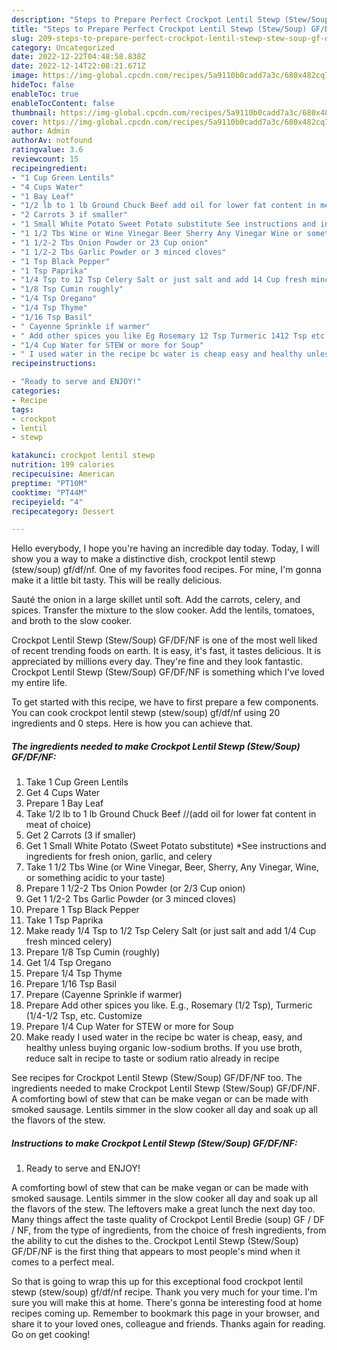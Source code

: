 ```yaml
---
description: "Steps to Prepare Perfect Crockpot Lentil Stewp (Stew/Soup) GF/DF/NF"
title: "Steps to Prepare Perfect Crockpot Lentil Stewp (Stew/Soup) GF/DF/NF"
slug: 209-steps-to-prepare-perfect-crockpot-lentil-stewp-stew-soup-gf-df-nf
category: Uncategorized
date: 2022-12-22T04:48:58.838Z
date: 2022-12-14T22:08:21.671Z
image: https://img-global.cpcdn.com/recipes/5a9110b0cadd7a3c/680x482cq70/crockpot-lentil-stewp-stewsoup-gfdfnf-recipe-main-photo.jpg
hideToc: false
enableToc: true
enableTocContent: false
thumbnail: https://img-global.cpcdn.com/recipes/5a9110b0cadd7a3c/680x482cq70/crockpot-lentil-stewp-stewsoup-gfdfnf-recipe-main-photo.jpg
cover: https://img-global.cpcdn.com/recipes/5a9110b0cadd7a3c/680x482cq70/crockpot-lentil-stewp-stewsoup-gfdfnf-recipe-main-photo.jpg
author: Admin
authorAv: notfound
ratingvalue: 3.6
reviewcount: 15
recipeingredient:
- "1 Cup Green Lentils"
- "4 Cups Water"
- "1 Bay Leaf"
- "1/2 lb to 1 lb Ground Chuck Beef add oil for lower fat content in meat of choice"
- "2 Carrots 3 if smaller"
- "1 Small White Potato Sweet Potato substitute See instructions and ingredients for fresh onion garlic and celery"
- "1 1/2 Tbs Wine or Wine Vinegar Beer Sherry Any Vinegar Wine or something acidic to your taste"
- "1 1/2-2 Tbs Onion Powder or 23 Cup onion"
- "1 1/2-2 Tbs Garlic Powder or 3 minced cloves"
- "1 Tsp Black Pepper"
- "1 Tsp Paprika"
- "1/4 Tsp to 12 Tsp Celery Salt or just salt and add 14 Cup fresh minced celery"
- "1/8 Tsp Cumin roughly"
- "1/4 Tsp Oregano"
- "1/4 Tsp Thyme"
- "1/16 Tsp Basil"
- " Cayenne Sprinkle if warmer"
- " Add other spices you like Eg Rosemary 12 Tsp Turmeric 1412 Tsp etc Customize"
- "1/4 Cup Water for STEW or more for Soup"
- " I used water in the recipe bc water is cheap easy and healthy unless buying organic lowsodium broths If you use broth reduce salt in recipe to taste or sodium ratio already in recipe"
recipeinstructions:

- "Ready to serve and ENJOY!"
categories:
- Recipe
tags:
- crockpot
- lentil
- stewp

katakunci: crockpot lentil stewp 
nutrition: 199 calories
recipecuisine: American
preptime: "PT10M"
cooktime: "PT44M"
recipeyield: "4"
recipecategory: Dessert

---
```



Hello everybody, I hope you're having an incredible day today. Today, I will show you a way to make a distinctive dish, crockpot lentil stewp (stew/soup) gf/df/nf. One of my favorites food recipes. For mine, I'm gonna make it a little bit tasty. This will be really delicious.

Sauté the onion in a large skillet until soft. Add the carrots, celery, and spices. Transfer the mixture to the slow cooker. Add the lentils, tomatoes, and broth to the slow cooker.

Crockpot Lentil Stewp (Stew/Soup) GF/DF/NF is one of the most well liked of recent trending foods on earth. It is easy, it's fast, it tastes delicious. It is appreciated by millions every day. They're fine and they look fantastic. Crockpot Lentil Stewp (Stew/Soup) GF/DF/NF is something which I've loved my entire life.


To get started with this recipe, we have to first prepare a few components. You can cook crockpot lentil stewp (stew/soup) gf/df/nf using 20 ingredients and 0 steps. Here is how you can achieve that.

<!--inarticleads1-->

##### The ingredients needed to make Crockpot Lentil Stewp (Stew/Soup) GF/DF/NF:

1. Take 1 Cup Green Lentils
1. Get 4 Cups Water
1. Prepare 1 Bay Leaf
1. Take 1/2 lb to 1 lb Ground Chuck Beef //(add oil for lower fat content in meat of choice)
1. Get 2 Carrots (3 if smaller)
1. Get 1 Small White Potato (Sweet Potato substitute) *See instructions and ingredients for fresh onion, garlic, and celery
1. Take 1 1/2 Tbs Wine (or Wine Vinegar, Beer, Sherry, Any Vinegar, Wine, or something acidic to your taste)
1. Prepare 1 1/2-2 Tbs Onion Powder (or 2/3 Cup onion)
1. Get 1 1/2-2 Tbs Garlic Powder (or 3 minced cloves)
1. Prepare 1 Tsp Black Pepper
1. Take 1 Tsp Paprika
1. Make ready 1/4 Tsp to 1/2 Tsp Celery Salt (or just salt and add 1/4 Cup fresh minced celery)
1. Prepare 1/8 Tsp Cumin (roughly)
1. Get 1/4 Tsp Oregano
1. Prepare 1/4 Tsp Thyme
1. Prepare 1/16 Tsp Basil
1. Prepare  (Cayenne Sprinkle if warmer)
1. Prepare  Add other spices you like. E.g., Rosemary (1/2 Tsp), Turmeric (1/4-1/2 Tsp, etc. Customize
1. Prepare 1/4 Cup Water for STEW or more for Soup
1. Make ready  I used water in the recipe bc water is cheap, easy, and healthy unless buying organic low-sodium broths. If you use broth, reduce salt in recipe to taste or sodium ratio already in recipe


See recipes for Crockpot Lentil Stewp (Stew/Soup) GF/DF/NF too. The ingredients needed to make Crockpot Lentil Stewp (Stew/Soup) GF/DF/NF. A comforting bowl of stew that can be make vegan or can be made with smoked sausage. Lentils simmer in the slow cooker all day and soak up all the flavors of the stew. 

<!--inarticleads2-->

##### Instructions to make Crockpot Lentil Stewp (Stew/Soup) GF/DF/NF:


1. Ready to serve and ENJOY!

A comforting bowl of stew that can be make vegan or can be made with smoked sausage. Lentils simmer in the slow cooker all day and soak up all the flavors of the stew. The leftovers make a great lunch the next day too. Many things affect the taste quality of Crockpot Lentil Bredie (soup) GF / DF / NF, from the type of ingredients, from the choice of fresh ingredients, from the ability to cut the dishes to the. Crockpot Lentil Stewp (Stew/Soup) GF/DF/NF is the first thing that appears to most people&#39;s mind when it comes to a perfect meal. 

So that is going to wrap this up for this exceptional food crockpot lentil stewp (stew/soup) gf/df/nf recipe. Thank you very much for your time. I'm sure you will make this at home. There's gonna be interesting food at home recipes coming up. Remember to bookmark this page in your browser, and share it to your loved ones, colleague and friends. Thanks again for reading. Go on get cooking!
